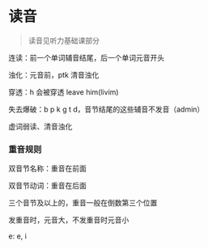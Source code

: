 # 读音

> 读音见听力基础课部分

连读：前一个单词辅音结尾，后一个单词元音开头

浊化：元音前，ptk 清音浊化

穿透：h 会被穿透 leave him(livim)

失去爆破：b p k g t d，音节结尾的这些辅音不发音（admin）

虚词弱读、清音浊化

### 重音规则

双音节名称：重音在前面

双音节动词：重音在后面

三个音节及以上的，重音一般在倒数第三个位置

发重音时，元音大，不发重音时元音小

e: e, i

